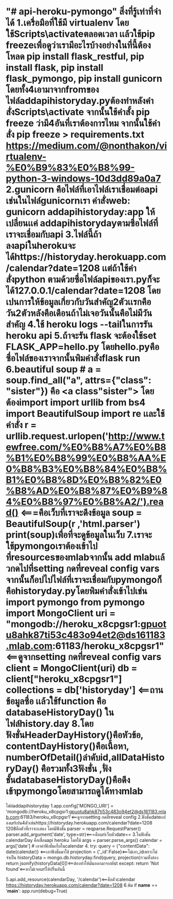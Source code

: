 "# api-heroku-pymongo" 
สิ่งที่รู้เท่าที่จำได้
1.เครื่อมือที่ใช้มี virtualenv โดยใช้Scripts\activateตลอดเวลา เเล้วใช้pip freezeเพื่อดูว่าเรามีอะไรบ้างอย่างในที่นี้ต้องโหลด
pip install flask_restful, pip install flask, pip install flask_pymongo, pip install gunicorn โดยทั้ง4เอามาจากfromของไฟล์addapihistoryday.pyต้องทำหลังคำสั่งScripts\activate
จากนั้นใช้คำสั้ง pip freeze ว่ามี4อันที่เราต้องการไหม จากนั้นใช้คำสั่ง pip freeze > requirements.txt
https://medium.com/@nonthakon/virtualenv-%E0%B9%83%E0%B8%99-python-3-windows-10d3dd89a0a7
2.gunicorn คือไฟล์ที่เอาไฟล์เราเชื่อมต่อapi เช่นในไฟล์gunicornเรา คำสั่งweb: gunicorn addapihistoryday:app ให้เปลี่ยนเเค่ addapihistorydayตามซื่อไฟล์ที่เราจะเชื่อมกับapi
3.ไฟล์นี้ถ้าลงapiในherokuจะได้https://historyday.herokuapp.com/calendar?date=1208 เเต่ถ้าใช้คำสั่งpython ตามด้วยซื่อไฟล์apiของเรา.pyก็จะได้127.0.0.1/calendar?date=1208 โดยเปนการให้ข้อมูลเกี่ยวกับวันสำคัญ2ตัวเเรกคือวัน2ตัวหลังคือเดือนถ้าไม่เจอวันนั้นคือไม่มีวันสำคัญ
4.ใช้ heroku logs --tailในการรัน heroku api
5.ถ้าจะรัน flask จะต้องใช้set FLASK_APP=hello.py โดยhello.pyคือซื่อไฟล์ของเราจากนั้นพิมคำสั่งflask run
6.beautiful soup # a = soup.find_all("a", attrs={"class": "sister"}) คือ <a class"sister"></a>
โดยต้องimport
import urllib
from bs4 import BeautifulSoup
import re
เเละใช้คำสั่ง
r = urllib.request.urlopen('http://www.tewfree.com/%E0%B8%A7%E0%B8%B1%E0%B8%99%E0%B8%AA%E0%B8%B3%E0%B8%84%E0%B8%B1%E0%B8%8D%E0%B8%82%E0%B8%AD%E0%B8%87%E0%B9%84%E0%B8%97%E0%B8%A2/').read() <===คือเว็บที่เราจะดึงข้อมูล
soup = BeautifulSoup(r ,'html.parser')
print(soup)เพื่อที่จะดูข้อมูลในเว็บ
7.เราจะใช้pymongoเราต้องเข้าไปที่resourcesของmlabจากนั้น add mlabเเล้วกดไปที่setting กดที่reveal config vars จากนั้นก็อปไปไฟล์ที่เราจะเชื่อมกับpymongoก็คือhistoryday.pyโดยพิมคำสั่งเข้าไปเช่น
import pymongo
from pymongo import MongoClient
uri = "mongodb://heroku_x8cpgsr1:gpuotu8ahk87ti53c483o94et2@ds161183.mlab.com:61183/heroku_x8cpgsr1" <==ดูจากsetting กดที่reveal config vars
client = MongoClient(uri)
db = client["heroku_x8cpgsr1"]
collections = db['historyday'] <==ถานข้อมูลซื่อ
เเล้วใช้function คือ databaseHistoryDay() ในไฟล์history.day
8.โดยฟังชั่นHeaderDayHistory()คือหัวข้อ, contentDayHistory()คือเนื้อหา, numberOfDetail()ลำดับid,allDataHistoryDay() คือรวมทั้ง3ฟังชั่น ,ฟั่งชั้นdatabaseHistoryDay()คือดึงเข้าpymongoโดยสามารถดูได้ทางmlab
=======================================================
ไฟล์addapihistoryday
1.app.config['MONGO_URI'] = 'mongodb://heroku_x8cpgsr1:gpuotu8ahk87ti53c483o94et2@ds161183.mlab.com:61183/heroku_x8cpgsr1'<==ดูจากsetting กดที่reveal config 
2.ฟังชั่นdateเเปลงurlเปน4ตัวเช่นhttps://historyday.herokuapp.com/calendar?date=1208 1208คือตัวที่เราจะเเสดง
โดยมีฟังชั้น
parser = reqparse.RequestParser()
parser.add_argument('date', type=str)<===คือuriเว็บตัวdate==
3.ในฟังชั่น calendarDay คือเชื่อมapi heroku
โดยใช้
args = parser.parse_args()
calendar = args['date'] # เอาค่าฟังชั่นเก็บในcalendar
4.
try:
    query = {"contentData": date(calendar)} <==เอาฟังชั่นมาใช้
    projection = {'_id':False}<==ไม่เอา_idเพราะไม่จำเป็น
    historyData = mongo.db.historyday.find(query, projection)รวมทั้งสอง
    return jsonify(historyData[0])<==ต้องทำให้มันออกมาจากlist
except:
    return 'Not found'<==หาไม่เจอurlให้ปริ้นอันนี้
 
5.api.add_resource(calendarDay, '/calendar')<==คือตัวcalendar https://historyday.herokuapp.com/calendar?date=1208
6.พิม
if __name__ == '__main__':
    app.run(debug=True)


